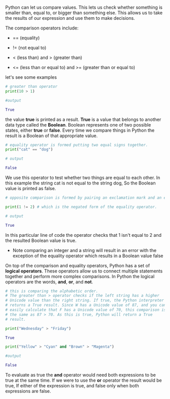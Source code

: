 Python can let us compare values. This lets us check whether something is smaller than, equal to, or bigger than something else. This allows us to take the results of our expression and use them to make decisions.

The comparison operators include: 

- ==  (equality) 

- !=  (not equal to) 

- <   (less than)  and  > (greater than)


- <=  (less than or equal to) and  >=    (greater than or equal to)

let's see some examples

```py
# greater than operator
print(10 > 1)

#output

True

```
the value **true** is printed as a result. **True** is a value that belongs to another data type called the **Boolean**. Boolean represents one of two possible states, either **true** or **false**. Every time we compare things in Python the result is a Boolean of that appropriate value. 

```py
# equality operator is formed putting two equal signs together.  
print("cat" == "dog")

# output

False
```
We use this operator to test whether two things are equal to each other. In this example the string cat is not equal to the string dog, So the Boolean value is printed as false.

```py
# opposite comparison is formed by pairing an exclamation mark and an equal sign. by paring these we're using the not equals operator.

print(1 != 2) # which is the negated form of the equality operator.

# output

True
```

In this particular line of code the operator checks that 1 isn't equal to 2 and the resulted Boolean value is true. 

- Note comparing an integer and a string will result in an error with the exception of the equality operator which results in a Boolean value false

On top of the comparison and equality operators, Python has a set of **logical operators**. These operators allow us to connect multiple statements together and perform more complex comparisons. In Python the logical operators are the words, **and**, **or**, and **not**. 

```py
# this is comparing the alphabetic order.
# The greater than > operator checks if the left string has a higher 
# Unicode value than the right string. If true, the Python interpreter
# returns a True result. Since W has a Unicode value of 87, and you can 
# easily calculate that F has a Unicode value of 70, this comparison is
# the same as 87 > 70. As this is true, Python will return a True 
# result.

print("Wednesday" > "Friday")

True

print("Yellow" > "Cyan" and "Brown" > "Magenta")

#output

False

```

To evaluate as true the **and** operator would need both expressions to be true at the same time. If we were to use the **or** operator the result would be true, If either of the expression is true, and false only when both expressions are false.